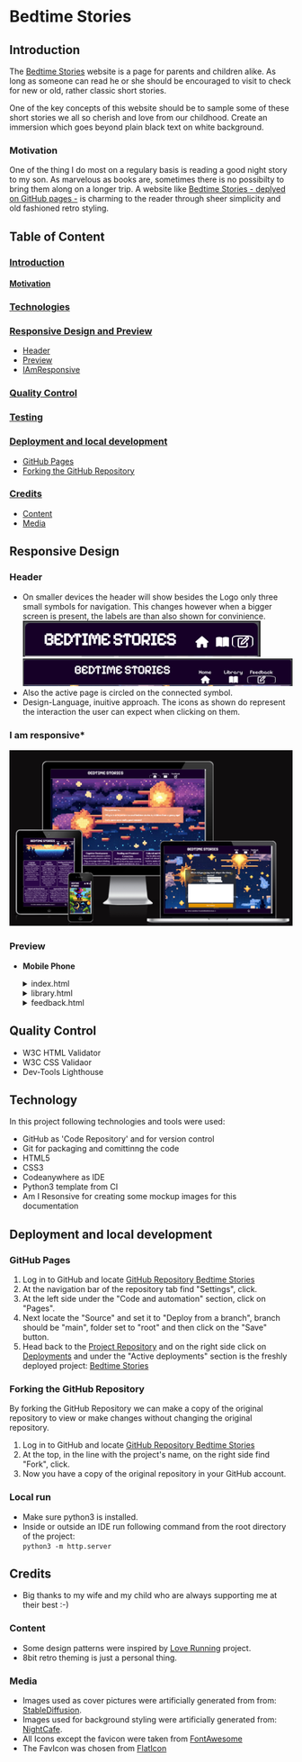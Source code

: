# **Bedtime Stories**

## <a id="introduction-aa"></a>**Introduction**

The [Bedtime Stories](https://github.com/DaSHdotHub/BedtimeStories) website is a page for parents and children alike.
As long as someone can read he or she should be encouraged to visit to check for new or
old, rather classic short stories.

One of the key concepts of this website should be to sample some of these short
stories we all so cherish and love from our childhood. Create an immersion which
goes beyond plain black text on white background.

### <a id="motivation-aa"></a>**Motivation**

One of the thing I do most on a regulary basis is reading a good night story to my son.
As marvelous as books are, sometimes there is no possibilty to bring them along on a
longer trip. A website like [Bedtime Stories - deplyed on GitHub pages -](https://dashdothub.github.io/BedtimeStories/) is
charming to the reader through sheer simplicity and old fashioned retro styling.

## **Table of Content**

### [**Introduction**](#introduction-aa)

#### [**Motivation**](#motivation-aa)

### [**Technologies**](#technologiy-aa)

### [**Responsive Design and Preview**](#responsive_design-aa)

- [Header](#header)
- [Preview](#preview)
- [IAmResponsive](#I-am-responsive)

### [**Quality Control**](#quality-control-aa)

### [**Testing**](#testing-aa)

### [**Deployment and local development**](#deployment-and-local-development-aa)

- [GitHub Pages](#github-pages)
- [Forking the GitHub Repository](#forking-the-github-repository)

### [**Credits**](#credits-aa)

- [Content](#content)
- [Media](#media)

## <a id="responsive_design-aa"></a>**Responsive Design**

### **Header**

- On smaller devices the header will show besides the Logo only three small symbols
  for navigation. This changes however when a bigger screen is present, the labels
  are than also shown for convinience.<br>
  ![Header on small devices](assets/img/docs/small_header.png)
  ![Header on tablet devices and bigger](assets/img/docs/big_header.png)
- Also the active page is circled on the connected symbol.
- Design-Language, inuitive approach. The icons as shown do represent the interaction the
  user can expect when clicking on them.

### **I am responsive\***

![Am I Responsive](assets/img/docs/am-i-responsive.png)

### **Preview**

- **Mobile Phone**
  <details>
  <summary>index.html
  </summary>

  ![Preview Index Page Mobile](/assets/img/docs/mobile_iPhoneXR_index.png)
  </details>

  <details>
  <summary>library.html
  </summary>

  ![Preview Library Page Mobile](/assets/img/docs/mobile_iPhoneXR_library.png)
  </details>

  <details>
  <summary>feedback.html
  </summary>

  ![Preview Feedback Page Mobile](/assets/img/docs/mobile_iPhoneXR_feedback.png)
  </details>

## <a id="quality-control-aa"></a>**Quality Control**

- W3C HTML Validator
- W3C CSS Validaor
- Dev-Tools Lighthouse

## <a id="technology-aa"></a>**Technology**

In this project following technologies and tools were used:

- GitHub as 'Code Repository' and for version control
- Git for packaging and comittinng the code
- HTML5
- CSS3
- Codeanywhere as IDE
- Python3 template from CI
- Am I Resonsive for creating some mockup images for this documentation

## <a id="deployment-and-local-development-aa"></a>**Deployment and local development**

### **GitHub Pages**

1. Log in to GitHub and locate [GitHub Repository Bedtime Stories](https://github.com/DaSHdotHub/BedtimeStories)
2. At the navigation bar of the repository tab find "Settings", click.
3. At the left side under the "Code and automation" section, click on "Pages".
4. Next locate the "Source" and set it to "Deploy from a branch", branch should be "main", folder set to "root" and then click on the "Save" button.
5. Head back to the [Project Repository](https://github.com/DaSHdotHub/BedtimeStories) and on the right side click on [Deployments](https://github.com/DaSHdotHub/BedtimeStories/deployments) and under the "Active deployments" section is the freshly deployed project: [Bedtime Stories](https://github.com/DaSHdotHub/BedtimeStories)

### **Forking the GitHub Repository**

By forking the GitHub Repository we can make a copy of the original repository to view or make changes without changing the original repository.

1. Log in to GitHub and locate [GitHub Repository Bedtime Stories](https://github.com/DaSHdotHub/BedtimeStories)
2. At the top, in the line with the project's name, on the right side find "Fork", click.
3. Now you have a copy of the original repository in your GitHub account.

### **Local run**

- Make sure python3 is installed.<br>
- Inside or outside an IDE run following command from the root directory of the project:<br>
  <code>python3 -m http.server</code>

## <a id="credits-aa"></a>**Credits**

- Big thanks to my wife and my child who are always supporting me at their best :-)

### **Content**

- Some design patterns were inspired by [Love Running](https://github.com/DaSHdotHub/Love-Runnin-on-CI-Template) project.
- 8bit retro theming is just a personal thing.

### **Media**

- Images used as cover pictures were artificially generated from from: [StableDiffusion](https://stablediffusion.com/).
- Images used for background styling were artificially generated from: [NightCafe](https://nightcafe.com/).
- All Icons except the favicon were taken from [FontAwesome](https://fontawesome.com/.)
- The FavIcon was chosen from [FlatIcon](https://www.flaticon.com/free-icons/storytelling)
